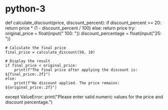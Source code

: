 # python-3


def calculate_discount(price, discount_percent):
    if discount_percent >= 20:
        return price * (1 - discount_percent / 100)
    else:
        return price
try:
    original_price = float(input(" 100: "))
    discount_percentage = float(input("25: "))
    
    # Calculate the final price
    final_price = calculate_discount(50, 10)
    
    # Display the result
    if final_price < original_price:
        print(f"The final price after applying the discount is: ${final_price:.2f}")
    else:
        print(f"No discount applied. The price remains: ${original_price:.2f}")
except ValueError:
    print("Please enter valid numeric values for the price and discount percentage.")
